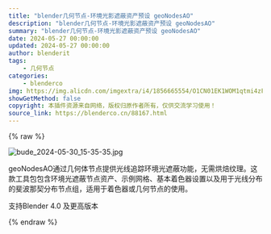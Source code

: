 ```yaml
---
title: "blender几何节点-环境光影遮蔽资产预设 geoNodesAO"
description: "blender几何节点-环境光影遮蔽资产预设 geoNodesAO"
summary: "blender几何节点-环境光影遮蔽资产预设 geoNodesAO"
date: 2024-05-27 00:00:00
updated: 2024-05-27 00:00:00
author: blenderit
tags: 
    - 几何节点
categories:
    - blenderco
img: https://img.alicdn.com/imgextra/i4/1856665554/O1CN01EK1WOM1qtmi4zFAQj_!!1856665554.jpg
showGetMethod: false
copyright: 本插件资源来自网络，版权归原作者所有，仅供交流学习使用！
source_link: https://blenderco.cn/88167.html
---
```


{% raw %}
<p><img src="https://img.alicdn.com/imgextra/i4/1856665554/O1CN01EK1WOM1qtmi4zFAQj_!!1856665554.jpg" alt="bude_2024-05-30_15-35-35.jpg"></p><p>geoNodesAO通过几何体节点提供光线追踪环境光遮蔽功能，无需烘焙纹理。这款工具包包含环境光遮蔽节点资产、示例网格、基本着色器设置以及用于光线分布的斐波那契分布节点组，适用于着色器或几何节点的使用。</p><p>支持Blender 4.0 及更高版本</p>
<div style="display: none">blenderco</div>
{% endraw %}